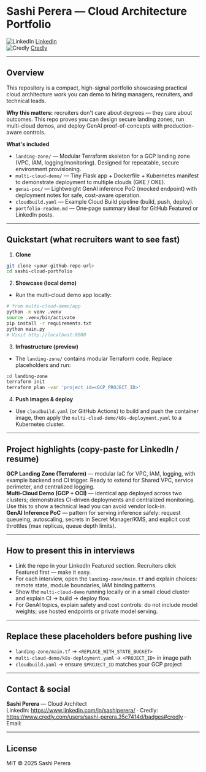 # Sashi Perera — Cloud Architecture Portfolio

![LinkedIn](https://img.shields.io/badge/LinkedIn-Connect-blue?logo=linkedin&logoColor=white) [LinkedIn](https://www.linkedin.com/in/sashiperera/)  
![Credly](https://img.shields.io/badge/Credly-Badges-4c1?logo=credly&logoColor=white) [Credly](https://www.credly.com/users/sashi-perera.35c7414d/badges#credly)

---
## Overview

This repository is a compact, high-signal portfolio showcasing practical cloud architecture work you can demo to hiring managers, recruiters, and technical leads.

**Why this matters:** recruiters don't care about degrees — they care about outcomes. This repo proves you can design secure landing zones, run multi-cloud demos, and deploy GenAI proof-of-concepts with production-aware controls.

**What's included**
- `landing-zone/` — Modular Terraform skeleton for a GCP landing zone (VPC, IAM, logging/monitoring). Designed for repeatable, secure environment provisioning.
- `multi-cloud-demo/` — Tiny Flask app + Dockerfile + Kubernetes manifest to demonstrate deployment to multiple clouds (GKE / OKE).
- `genai-poc/` — Lightweight GenAI inference PoC (mocked endpoint) with deployment notes for safe, cost-aware operation.
- `cloudbuild.yaml` — Example Cloud Build pipeline (build, push, deploy).
- `portfolio-readme.md` — One‑page summary ideal for GitHub Featured or LinkedIn posts.

---
## Quickstart (what recruiters want to see fast)

1. **Clone**
```bash
git clone <your-github-repo-url>
cd sashi-cloud-portfolio
```

2. **Showcase (local demo)**
- Run the multi-cloud demo app locally:
```bash
# from multi-cloud-demo/app
python -m venv .venv
source .venv/bin/activate
pip install -r requirements.txt
python main.py
# Visit http://localhost:8080
```

3. **Infrastructure (preview)**
- The `landing-zone/` contains modular Terraform code. Replace placeholders and run:
```bash
cd landing-zone
terraform init
terraform plan -var 'project_id=<GCP_PROJECT_ID>'
```

4. **Push images & deploy**
- Use `cloudbuild.yaml` (or GitHub Actions) to build and push the container image, then apply the `multi-cloud-demo/k8s-deployment.yaml` to a Kubernetes cluster.

---
## Project highlights (copy-paste for LinkedIn / resume)

**GCP Landing Zone (Terraform)** — modular IaC for VPC, IAM, logging, with example backend and CI trigger. Ready to extend for Shared VPC, service perimeter, and centralized logging.  
**Multi-Cloud Demo (GCP + OCI)** — identical app deployed across two clusters; demonstrates CI-driven deployments and centralized monitoring. Use this to show a technical lead you can avoid vendor lock-in.  
**GenAI Inference PoC** — pattern for serving inference safely: request queueing, autoscaling, secrets in Secret Manager/KMS, and explicit cost throttles (max replicas, queue depth limits).

---
## How to present this in interviews
- Link the repo in your LinkedIn Featured section. Recruiters click Featured first — make it easy.  
- For each interview, open the `landing-zone/main.tf` and explain choices: remote state, module boundaries, IAM binding patterns.  
- Show the `multi-cloud-demo` running locally or in a small cloud cluster and explain CI → build → deploy flow.  
- For GenAI topics, explain safety and cost controls: do not include model weights; use hosted endpoints or private model serving.

---
## Replace these placeholders before pushing live
- `landing-zone/main.tf` → `<REPLACE_WITH_STATE_BUCKET>`
- `multi-cloud-demo/k8s-deployment.yaml` → `<PROJECT_ID>` in image path
- `cloudbuild.yaml` → ensure `$PROJECT_ID` matches your GCP project

---
## Contact & social
**Sashi Perera** — Cloud Architect  
LinkedIn: https://www.linkedin.com/in/sashiperera/ · Credly: https://www.credly.com/users/sashi-perera.35c7414d/badges#credly · Email: <your-email>

---
## License
MIT © 2025 Sashi Perera
